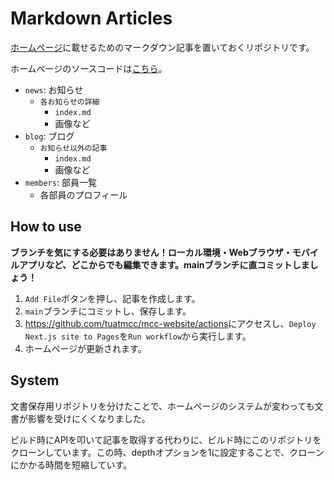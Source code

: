 # Markdown Articles

[ホームページ](https://www.tuatmcc.com)に載せるためのマークダウン記事を置いておくリポジトリです。

ホームページのソースコードは[こちら](https://github.com/tuatmcc/mcc-website)。

- `news`: お知らせ
  - `各お知らせの詳細`
    - `index.md`
    - 画像など
- `blog`: ブログ
  - `お知らせ以外の記事`
    - `index.md`
    - 画像など
- `members`: 部員一覧
  - 各部員のプロフィール


## How to use

**ブランチを気にする必要はありません！ローカル環境・Webブラウザ・モバイルアプリなど、どこからでも編集できます。mainブランチに直コミットしましょう！**

1. `Add File`ボタンを押し、記事を作成します。
2. `main`ブランチにコミットし、保存します。
3. <https://github.com/tuatmcc/mcc-website/actions>にアクセスし、`Deploy Next.js site to Pages`を`Run workflow`から実行します。
4. ホームページが更新されます。

## System

文書保存用リポジトリを分けたことで、ホームページのシステムが変わっても文書が影響を受けにくくなりました。

ビルド時にAPIを叩いて記事を取得する代わりに、ビルド時にこのリポジトリをクローンしています。この時、depthオプションを1に設定することで、クローンにかかる時間を短縮していす。
